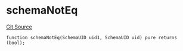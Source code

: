 # schemaNotEq
[Git Source](https://github.com/rhinestonewtf/registry/blob/350cdd9001705a91cd42a82c8ee3e0cd055714e5/src/DataTypes.sol)


```solidity
function schemaNotEq(SchemaUID uid1, SchemaUID uid) pure returns (bool);
```

